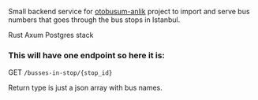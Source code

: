 Small backend service for [otobusum-anlik](https://github.com/metkm/otobusum-anlik) project to import and serve bus numbers that goes through the bus stops in Istanbul.

Rust Axum Postgres stack

### This will have one endpoint so here it is:

GET `/busses-in-stop/{stop_id}`

Return type is just a json array with bus names.
